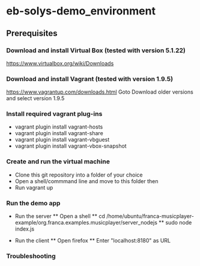 # eb-solys-demo_environment

## Prerequisites

### Download and install Virtual Box (tested with version 5.1.22)
https://www.virtualbox.org/wiki/Downloads

### Download and install Vagrant (tested with version 1.9.5)
https://www.vagrantup.com/downloads.html
Goto Download older versions and select version 1.9.5

### Install required vagrant plug-ins
* vagrant plugin install vagrant-hosts
* vagrant plugin install vagrant-share
* vagrant plugin install vagrant-vbguest
* vagrant plugin install vagrant-vbox-snapshot

### Create and run the virtual machine

* Clone this git repository into a folder of your choice
* Open a shell/commmand line and move to this folder then
* Run vagrant up

### Run the demo app

* Run the server
** Open a shell 
** cd /home/ubuntu/franca-musicplayer-example/org.franca.examples.musicplayer/server_nodejs
** sudo node index.js

* Run the client
** Open firefox
** Enter "localhost:8180" as URL

### Troubleshooting




